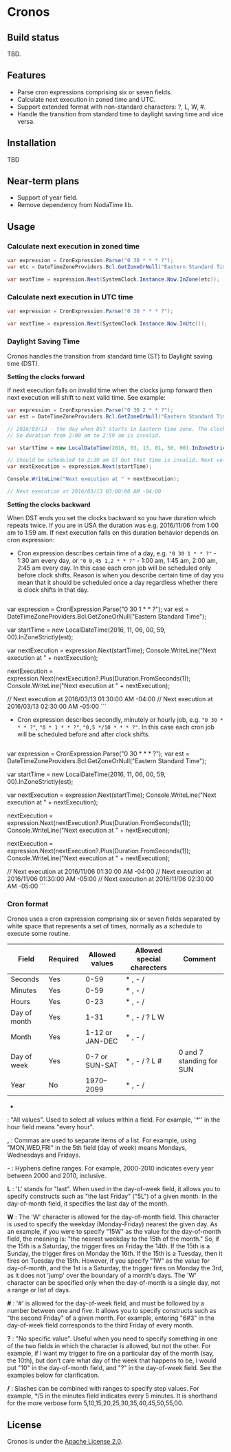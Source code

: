 # Cronos

## Build status

TBD.

## Features

* Parse cron expressions comprising six or seven fields.
* Calculate next execution in zoned time and UTC.
* Support extended format with non-standard characters: ?, L, W, #.
* Handle the transition from standard time to daylight saving time and vice versa.

## Installation

TBD

## Near-term plans

* Support of year field.
* Remove dependency from NodaTime lib.

## Usage

### Calculate next execution in zoned time

```csharp
var expression = CronExpression.Parse("0 30 * * * ?");
var etc = DateTimeZoneProviders.Bcl.GetZoneOrNull("Eastern Standard Time");

var nextTime = expression.Next(SystemClock.Instance.Now.InZone(etc));
```

### Calculate next execution in UTC time

```csharp
var expression = CronExpression.Parse("0 30 * * * ?");

var nextTime = expression.Next(SystemClock.Instance.Now.InUtc());
```

### Daylight Saving Time

Cronos handles the transition from standard time (ST) to Daylight saving time (DST). 

**Setting the clocks forward**

If next execution falls on invalid time when the clocks jump forward then next execution will shift to next valid time. See example:

```csharp
var expression = CronExpression.Parse("0 30 2 * * ?");
var est = DateTimeZoneProviders.Bcl.GetZoneOrNull("Eastern Standard Time");

// 2016/03/13 - the day when DST starts in Eastern time zone. The clocks jump from 1:59 am ST to 3:00 am DST. 
// So duration from 2:00 am to 2:59 am is invalid.

var startTime = new LocalDateTime(2016, 03, 13, 01, 50, 00).InZoneStrictly(est);

// Should be scheduled to 2:30 am ST but that time is invalid. Next valid time is 3:00 am DST.
var nextExecution = expression.Next(startTime);

Console.WriteLine("Next execution at " + nextExecution);

// Next execution at 2016/03/13 03:00:00 AM -04:00
```

**Setting the clocks backward**

When DST ends you set the clocks backward so you have duration which repeats twice. If you are in USA the duration was e.g. 2016/11/06 from 1:00 am to 1:59 am. If next execution falls on this duration behavior depends on cron expression:

* Cron expression describes certain time of a day, e.g. `"0 30 1 * * ?"` - 1:30 am every day, or `"0 0,45 1,2 * * ?"` - 1:00 am, 1:45 am, 2:00 am, 2:45 am every day. In this case each cron job will be scheduled only before clock shifts. Reason is when you describe certain time of day you mean that it should be scheduled once a day regardless whether there is clock shifts in that day.

    ```csharp
var expression = CronExpression.Parse("0 30 1 * * ?");
var est = DateTimeZoneProviders.Bcl.GetZoneOrNull("Eastern Standard Time");

var startTime = new LocalDateTime(2016, 11, 06, 00, 59, 00).InZoneStrictly(est);

var nextExecution = expression.Next(startTime);
Console.WriteLine("Next execution at " + nextExecution);

nextExecution = expression.Next(nextExecution?.Plus(Duration.FromSeconds(1));
Console.WriteLine("Next execution at " + nextExecution);

// Next execution at 2016/03/13 01:30:00 AM -04:00
// Next execution at 2016/03/13 02:30:00 AM -05:00
    ```

* Cron expression describes secondly, minutely or hourly job, e.g. `"0 30 * * * ?"`, `"0 * 1 * * ?"`, `"0,5 */10 * * * ?"`. In this case each cron job will be scheduled before and after clock shifts.

    ```csharp
var expression = CronExpression.Parse("0 30 * * * ?");
var est = DateTimeZoneProviders.Bcl.GetZoneOrNull("Eastern Standard Time");

var startTime = new LocalDateTime(2016, 11, 06, 00, 59, 00).InZoneStrictly(est);

var nextExecution = expression.Next(startTime);
Console.WriteLine("Next execution at " + nextExecution);

nextExecution = expression.Next(nextExecution?.Plus(Duration.FromSeconds(1));
Console.WriteLine("Next execution at " + nextExecution);

nextExecution = expression.Next(nextExecution?.Plus(Duration.FromSeconds(1));
Console.WriteLine("Next execution at " + nextExecution);

// Next execution at 2016/11/06 01:30:00 AM -04:00
// Next execution at 2016/11/06 01:30:00 AM -05:00
// Next execution at 2016/11/06 02:30:00 AM -05:00
    ```


### Cron format

Cronos uses a cron expression comprising six or seven fields separated by white space that represents a set of times, normally as a schedule to execute some routine.

| Field        | Required | Allowed values  | Allowed special charecters | Comment                  |
|--------------|----------|-----------------|----------------------------|--------------------------|
| Seconds      | Yes      | 0-59            | * , - /                    |                          |
| Minutes      | Yes      | 0-59            | * , - /                    |                          |
| Hours        | Yes      | 0-23            | * , - /                    |                          |
| Day of month | Yes      | 1-31            | * , - / ? L W              |                          |
| Month        | Yes      | 1-12 or JAN-DEC | * , - /                    |                          |
| Day of week  | Yes      | 0-7 or SUN-SAT  | * , - / ? L #              | 0 and 7 standing for SUN |
| Year         | No       | 1970–2099       | * , - /                    |                          |

*
:  "All values". Used to select all values within a field. For example, '*'' in the hour field means "every hour".

**,**
:  Commas are used to separate items of a list. For example, using "MON,WED,FRI" in the 5th field (day of week) means Mondays, Wednesdays and Fridays.

**-**
:  Hyphens define ranges. For example, 2000-2010 indicates every year between 2000 and 2010, inclusive.

**L**
:  'L' stands for "last". When used in the day-of-week field, it allows you to specify constructs such as "the last Friday" ("5L") of a given month. In the day-of-month field, it specifies the last day of the month.

**W**
:  The 'W' character is allowed for the day-of-month field. This character is used to specify the weekday (Monday-Friday) nearest the given day. As an example, if you were to specify "15W" as the value for the day-of-month field, the meaning is: "the nearest weekday to the 15th of the month." So, if the 15th is a Saturday, the trigger fires on Friday the 14th. If the 15th is a Sunday, the trigger fires on Monday the 16th. If the 15th is a Tuesday, then it fires on Tuesday the 15th. However, if you specify "1W" as the value for day-of-month, and the 1st is a Saturday, the trigger fires on Monday the 3rd, as it does not 'jump' over the boundary of a month's days. The 'W' character can be specified only when the day-of-month is a single day, not a range or list of days.

**#**
:  '#' is allowed for the day-of-week field, and must be followed by a number between one and five. It allows you to specify constructs such as "the second Friday" of a given month. For example, entering "6#3" in the day-of-week field corresponds to the third Friday of every month.

**?**
:  "No specific value". Useful when you need to specify something in one of the two fields in which the character is allowed, but not the other. For example, if I want my trigger to fire on a particular day of the month (say, the 10th), but don’t care what day of the week that happens to be, I would put "10" in the day-of-month field, and "?" in the day-of-week field. See the examples below for clarification. 

**/**
:  Slashes can be combined with ranges to specify step values. For example, */5 in the minutes field indicates every 5 minutes. It is shorthand for the more verbose form 5,10,15,20,25,30,35,40,45,50,55,00.

## License

Cronos is under the [Apache License 2.0][Apache-2.0].

[Apache-2.0]:LICENSE
